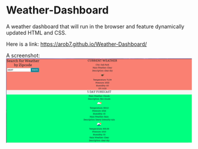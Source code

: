 # Weather-Dashboard
A weather dashboard that will run in the browser and feature dynamically updated HTML and CSS.

Here is a link: https://arob7.github.io/Weather-Dashboard/

A screenshot: <img src="assets/images/weatherappscreenshot.PNG">

